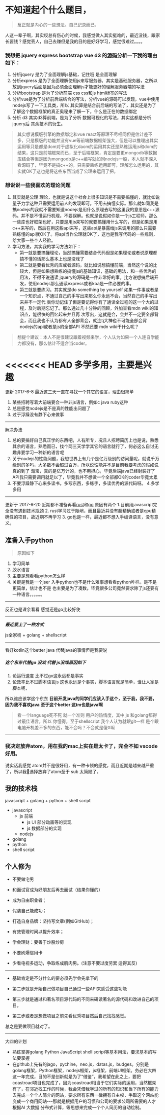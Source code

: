 # 不知道起个什么题目，
>反正就是内心的一些想法。自己记录而已，

人这一辈子啊，其实哎总有伤心的时候，我感觉做人其实挺难的，最近没钱，跟家长要钱？感觉丢人，自己去赚但是我的目的是好好学习，感觉很难过。。。。

### 我想把 jquery express  bootstrap vue d3 的[源码](https://github.com/ThomasHuke/sourceCodes)分析一下我的理由如下：
1. 分析jquery 是为了全面理解js基础，记住哦 是全面理解
2. 分析express 是为了全面理解使用js来写服务器，其实是基础服务器，之所以放到jquery后面是因为必须全面理解js才能更好的理解服务器端的写法
3. 分析bootstrap 是为了分析前端 css css和js html标签的写法
4. 分析vue是为了分析前后端结合的写法，分析vue的源码可以发现，vue中使用nodejs写了一下工具类，所以 其实算是结合前后端的写法了，其实还是为了了解这个数据框架的真正奥秘来了解一下，什么是正在的数据绑定
5. 分析 d3 其实d3算前端，是为了分析 数据可视化的写法，其实这都是分析jquery后 其余技术的衍生。

>其实想说模版引擎的数据绑定和vue react等原理不尽相同但是估计差不多，只是模版的功能并没有vue等前端数据框架强大，但是可以推理出其实运用等只是都是dom对于虚拟化daom的运用其实还是熟练运用js和dom的结果，这只是前端框架而已，至于后端框架，肯定是要更mongodb等数据库结合等但是因为mongodb是c++编写就如同nodejs一般，本人就不深入看源码了，毕竟不是搞c++的，只需要熟练运用即可，理解怎么运用的，其实就OK了这也是将这些东西当成了公理来运用了把。

### 想说说一些我喜欢的理论问题
1. 其实就是公理 理论，也就是说这个社会上很多知识是不需要搞懂的，就比如说量子力学这种只需要运用前人的发现即可，不用去搞懂实际。那么就如同我是搞nodejs的我就不需要知道nodejs是用什么原理去写的这里我的意思是c++源码。并不是不懂运行机理，不要误解。也就是说假如你是一个js工程师，那么一些库也好框架也好，只要是用js来写的就要搞懂用什么写的，但是如果是用c++来写的，然后在用这些api来写，这些api是暴露给js来调用的那么只需要熟练懂的api就OK了。将api当作公理就OK了，这也是我写代码的一些规则，给大家一些个人经验。
2. 学习方法，其实我的学习方法如下：
   * 第一就是要搞懂理论，当然搞懂需要结合代码但是如果理论或者说原理都搞不懂的话那么基本上也是没戏了
   * 第二就是要看优秀的库或者源码，就比如说想搞懂前端，当然这个说的比较大，但是如果想熟练的搞懂js的基础知识，基础的用法，和一些优秀的用法，不得不说通读      jquery的源码是一件非常好的事。比方说想搞后端开发，使用nodejs那么通读express或者koa是一件必要的事。
   * 第三就是要练习。其实就是do something by yourself 如果一件事或者是一个知识点，不通过自己的手写出来那么你永远不会，当然自己的手写出来并不一定代      表你动记住了但是要记得你有了通读全过程的这一个大的过程，及时后期忘记了。那么通过几十分钟的回顾，外加查看mdn wiki的知识点，能很快的回忆起来并且再      次写出，这就是会，会并不一定要全部背会，而且我也不认为都有人全部背会，就连tj大神也不可能全部会背nodejs的api或者是js的全部API 不然还要 mdn          wiki干什么呢？

> 想提个建议：本人不是很建议跟着视频来学，个人认为如果一个人连自学能力都没有，那么估计不适合当coder。

<<<<<<< HEAD
多学多用，主要是兴趣
=======
更新 2017-6-8
最近这三天一直在寻找一个其它的语言，理由很简单
1. 某些招聘写着大前端要会一种非js语言，例如c java ruby这种
2. 总是感觉nodejs是不是真的性能出问题了
3. 过于浮躁没有静下心来做事

---
解决办法
1. 总的要搞好自己真正学的东西吧，人有所专，况且人招聘简历上也是说，熟悉其余的语言，熟悉而已，找个两三天学学其它的语言就行了，何必这么自讨无趣非要学习一种新的语言呢
2. 关于nodejs的性能问题，我想世界上有几个是亿万级别的访问量呢，就说千万级别的多吗，大多数不会超过百万，所以说性能并不是目前我要考虑的假如说真的到了
   淘宝，真的是亿万计的，也不用担心，毕竟后端java已经封装好了API我只需要调用就足以了，毕竟我并不想做一个全部都OK的coder毕竟太累
3. 不要浮躁静下心来多读书，多写东西，多练手，多读优秀的源代码呀。
4.多学多用
---
更新于 2017-6-20
近期都不准备再看[rust](https://github.com/ThomasHuke/knowRust)和[go](https://github.com/ThomasHuke/knowGo)
原因有两个
1.目前用javascript完全没有遇到技术瓶颈
2. rust学习过于陡峭，而且最近并没有超精确或者是cpu精确性的项目，故近期不再学习
3. go也是一样，最近都不想入手编译语言，没有意义。
## 准备入手python
> 原因如下

1. 学习简单
2. 胶水语言
3. 主要是想看看python怎么样
4. 关键是我是一个jser 入手python也不是什么难事想看看python咋样。是不是更简单，估计也不是 也主要是为了凑数，毕竟很多公司竟然要求除了js还要有一种语言。。。。。。

---
反正也是课余看看 感觉还是go比较好使

---

***最近爱上了一种方式***

js全家桶 + golang + shellscript

---
看好kotlin这个better java 代替java的事情但是我要说

##### 这个东东代替go 没戏 代替 js没戏原因如下
1. 论运行速度 比不过go这永远都是事实
2. 论效率比不过脚本语言js 这也永远是个事实，脚本语言就是简单，谁让人家是脚本呢，

所以谁应该学这个东东
 **目前开发java的同学们应该入手这个，至于我，我不要，因为我不喜欢java 至于这个better 这tm也是java啊**
 > 看一个language死不死 就一个准则 用户的热情度，其中 js 和golang都得过最佳语言，所以 你懂得，至于shellscript
 > 我个人认为就跟git一样 是个跟电脑开机差不多的东西，能不会吗？不会就是傻X啊


---

### 我决定放弃atom，用在我的mac上实在是太卡了，完全不如 vscode好用。





说实话我感觉 atom并不是很好用，有一种卡顿的感觉，而且近期是越来越严重了，所以我选择放弃了atom至于 sub 太简陋了。

## 我的技术栈

javascript + golang + python + shell script

- javascript
  - js 前端
    - js UI 部分动画等的实现
    - js 数据部分的实现
  - nodejs
- golang
- python
- shell script

## 个人修为

- 不要做宅男

- 和面试官成为好朋友后再去面试（结果你懂的）

- 成为自由职业者；

- 假装自己能成功；

- 打造自身品牌：坚持写文章(例如GitHub)；

- 有效管理时间以提升效率；

- 学会理财：要善于炒股炒房

- 不要刷爆信用卡

- 少看电视多运动，争取练成肌肉男。(注意不要过度劳累 适得其反)


---

- 基础肯定是不分什么的要必须先学会先拿下的

- 第二步就是开始自己做项目自己通过一些API来感受这些功能

- 第三步就是通过和著名项目源代码的不同来研读著名的源代码和改进自己的项目。

- 第三步或者是想做项目之前先看优秀项目然后自己找找感觉。

总之是要做项目就对了。


---

大四的计划

- 熟练掌握golang Python JavaScript shell script等基本用法，要求基本的写法要掌握
- 在github上先有的jago，pychine，neo.js，datas.js，budges。分别是golang框架，Python框架，nodejs框架，js框架，前端UI框架。务必在大四这一年完成，目的不是创新就是为了“借鉴”，我希望在此之上，要把coastroad项目也完成了，因为coastroad相当于它们实际的运用，当然框架有了，在邻近找工作的时候，我会凭借我学过的所有的知识和当下所有的能力去完成一个个人简介的网站，要求所有东西一律拥有自主权，争取这个网站能变成一个商用网站---那就是根据用户的习惯和公司的要求公司所需要的人才根据AI 大数据 分布式计算，等思想来完成一个个人简历的自动绘制。
